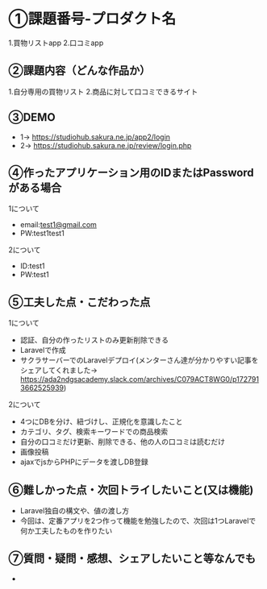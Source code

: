# ①課題番号-プロダクト名

1.買物リストapp
2.口コミapp

## ②課題内容（どんな作品か）

1.自分専用の買物リスト
2.商品に対して口コミできるサイト

## ③DEMO

- 1→ https://studiohub.sakura.ne.jp/app2/login
- 2→ https://studiohub.sakura.ne.jp/review/login.php

## ④作ったアプリケーション用のIDまたはPasswordがある場合

1について
- email:test1@gmail.com
- PW:test1test1

2について
- ID:test1
- PW:test1

## ⑤工夫した点・こだわった点
1について
- 認証、自分の作ったリストのみ更新削除できる
- Laravelで作成
- サクラサーバーでのLaravelデプロイ(メンターさん達が分かりやすい記事をシェアしてくれました→ https://ada2ndgsacademy.slack.com/archives/C079ACT8WG0/p1727913662525939)
  
2について
- 4つにDBを分け、紐づけし、正規化を意識したこと
- カテゴリ、タグ、検索キーワードでの商品検索
- 自分の口コミだけ更新、削除できる、他の人の口コミは読むだけ
- 画像投稿
- ajaxでjsからPHPにデータを渡しDB登録

## ⑥難しかった点・次回トライしたいこと(又は機能)

- Laravel独自の構文や、値の渡し方
- 今回は、定番アプリを2つ作って機能を勉強したので、次回は1つLaravelで何か工夫したものを作りたい

## ⑦質問・疑問・感想、シェアしたいこと等なんでも

- 

